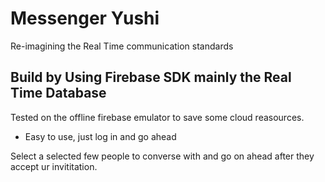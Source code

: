 # Messenger Yushi

Re-imagining the Real Time communication standards

## Build by Using Firebase SDK mainly the Real Time Database

Tested on the offline firebase emulator to save some cloud reasources.

- Easy to use, just log in and go ahead

Select a selected few people to converse with and go on ahead after they accept ur invititation.
